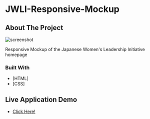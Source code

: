# JWLI-Responsive-Mockup


## About The Project
![screenshot](https://www.gabe-dev.com/images/jwli.png)

Responsive Mockup of the Japanese Women's Leadership Initiative homepage


### Built With

* [HTML]
* [CSS]

## Live Application Demo

* [Click Here!](https://zen-heyrovsky-7554f0.netlify.app/)
